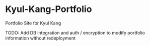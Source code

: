 # Kyul-Kang-Portfolio
Portfolio Site for Kyul Kang

TODO: Add DB integration and auth / encryption to modify portfolio information without redeployment 

